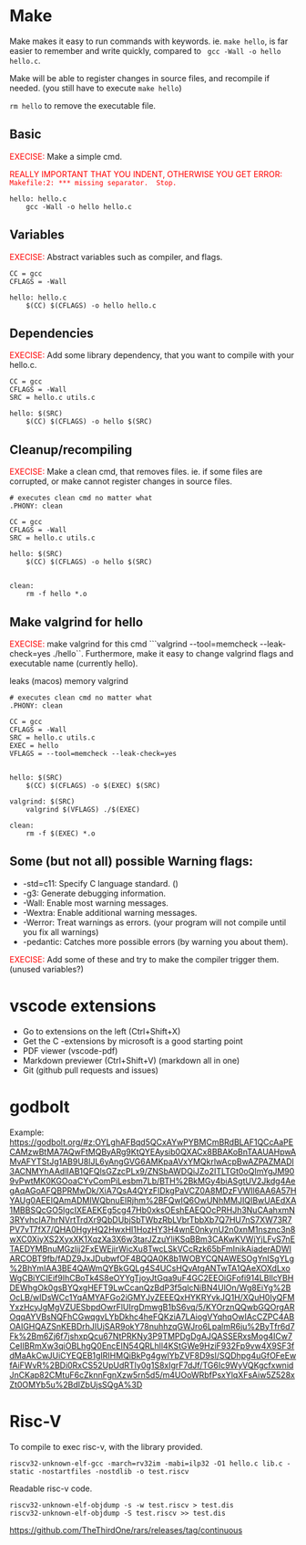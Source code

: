 # Make
Make makes it easy to run commands with keywords.
ie. ```make hello```, is far easier to remember and write quickly, compared to ``` gcc -Wall -o hello hello.c```.

Make will be able to register changes in source files, and recompile if needed. (you still have to execute ```make hello```)

```rm hello``` to remove the executable file.


## Basic
<span style="color:red;">EXECISE:</span>
Make a simple cmd.

<span style="color:red;">REALLY IMPORTANT THAT YOU INDENT, OTHERWISE YOU GET ERROR: ```Makefile:2: *** missing separator.  Stop.```</span>


```
hello: hello.c
    gcc -Wall -o hello hello.c
```
## Variables
<span style="color:red;">EXECISE:</span>
Abstract variables such as compiler, and flags.

```
CC = gcc
CFLAGS = -Wall

hello: hello.c
    $(CC) $(CFLAGS) -o hello hello.c
```
## Dependencies

<span style="color:red;">EXECISE:</span>
Add some library dependency, that you want to compile with your hello.c.

```
CC = gcc
CFLAGS = -Wall
SRC = hello.c utils.c

hello: $(SRC)
	$(CC) $(CFLAGS) -o hello $(SRC)
```
## Cleanup/recompiling


<span style="color:red;">EXECISE:</span> 
Make a clean cmd, that removes files. ie. if some files are corrupted, or make cannot register changes in source files.


```
# executes clean cmd no matter what 
.PHONY: clean

CC = gcc
CFLAGS = -Wall
SRC = hello.c utils.c

hello: $(SRC)
	$(CC) $(CFLAGS) -o hello $(SRC)


clean:
	rm -f hello *.o
```
## Make valgrind for hello

<span style="color:red;">EXECISE:</span> make valgrind for this cmd ```valgrind --tool=memcheck --leak-check=yes ./hello``. Furthermore, make it easy to change valgrind flags and executable name (currently hello).

leaks (macos) memory 
valgrind 

```
# executes clean cmd no matter what 
.PHONY: clean

CC = gcc
CFLAGS = -Wall
SRC = hello.c utils.c
EXEC = hello
VFLAGS = --tool=memcheck --leak-check=yes 


hello: $(SRC)
	$(CC) $(CFLAGS) -o $(EXEC) $(SRC)

valgrind: $(SRC)
	valgrind $(VFLAGS) ./$(EXEC)

clean:
	rm -f $(EXEC) *.o

```


## Some (but not all) possible Warning flags:
- -std=c11: Specify C language standard. ()
- -g3: Generate debugging information.
- -Wall: Enable most warning messages.
- -Wextra: Enable additional warning messages.
- -Werror: Treat warnings as errors. (your program will not compile until you fix all warnings)
- -pedantic: Catches more possible errors (by warning you about them).

<span style="color:red;">EXECISE:</span> Add some of these and try to make the compiler trigger them. (unused variables?)

# vscode extensions
- Go to extensions on the left (Ctrl+Shift+X)
- Get the C -extensions by microsoft is a good starting point
- PDF viewer  (vscode-pdf)
- Markdown previewer (Ctrl+Shift+V) (markdown all in one)
- Git (github pull requests and issues)

# godbolt
Example: 
<https://godbolt.org/#z:OYLghAFBqd5QCxAYwPYBMCmBRdBLAF1QCcAaPECAMzwBtMA7AQwFtMQByARg9KtQYEAysib0QXACx8BBAKoBnTAAUAHpwAMvAFYTStJg1AB9U8lJL6yAngGVG6AMKpaAVxYMQkrlwAcpBwAZPAZMADl3ACNMYhAAdlIAB1QFQlsGZzcPLx9/ZNSbAWDQiJZo2ITLTGt0oQImYgJM909vPwtMK0KGOoaCYvComPiLesbm7Lb/BTH%2BkMGy4biASgtUV2Jkdg4AegAqAGoAFQBPRMwDk/XiA7QsA4QYzFIDkgPaVCZ0A8MDzFVWIl6AA6A57HYAUg0AEEIQAmADMIWQbnuEIRjhm%2BFQwIQ6OwUNhMMJIQIBwUAEdXA1MBBSQcGO5lgcIXEAEKEg5cg47Hb0xksOEshEAEQOcPRHJh3NuCAahxmN3RYvhcIA7hrNVrtTrdXr9QbDUbjSbTWbzRbLVbrTbbXb7Q7HU7nS7XW73R7PV7vT7fX7/QHA0HgyHQ2HwxHI1HozHY3H4wnE0nkynU2n0xnM1nsznc3n8wXC0XiyXS2XyxXK1XqzXa3X6w3tarJZzuYliKSqBBm3CAKwKVWjYjLFvS7nETAEDYMBnuMGzlij2FxEWEjirWicXu8TwcLSkVCcRzk65bFmInikAiaderADWIARCOBT9fb/fADZ9JxJDubwfOF4BQQA0K8b1WOBYCQNAWESOgYnISgYLg%2BhYmIAA3BE4QAWmQYBkGQLg4S4UCsHQvAtgANTwTA1QAeXOXdLxoWgCBiYCIEif9IhCBoTk4S8eOYYgTjoyJtGqa9uF4GC2EEOiGFofi914LBIlcYBHDEWhgOk0gsBYQxgHEFT9LwCcanQzBdP3f5qlcNiBN4UlOn/Wg8EiYg%2BOcLB/wIDsWCc1YqAMYAFGo2iGMYJyZEEEQxHYKRYvkJQ1H/XQuH0IyQFMYxzHcyJgMgVZUESbpdOwrFlUIrgDmwgB1bS6vq/5/KYOrznQQwbGQOrgAROqqAYVBsNQFhCGwqgvLYbDkhc4heFQKziA7LAiogVYqhqOwIAcCZPC4ABOAIGHQAZSnKEBDrhJIUjSAR9okY78nuhhzqGWJro6LpalmR6ju%2ByTfr6d7Fk%2Bm6Zj6f7jshxpQcu67NtPRKNy3P9TMPDgDgAJQASSERxsMog4ICw7CeIIBRmXw3qiOBLhgQ0EncEIN54QRLhll4KStGWe9HziF932Fp9vw4X9SF3fdMaAkCwJUiCYEQEB1gIRIHMQiBkPg4gwlYbZVF8D9sI/SQDhpg4uGfOFeEwfAiFWvR%2BDi0RxCS52UpUdRTIy0g1S8xIgrF7dJf/TG6Ic9WyVQKgcfxwnidJnCKap82CMtuF6cZknnFgnXzw5rn5d5/m4UOoWRbfPsxYlqXFsAiw5Z528xZt0OMYb5u%2BdIZbUjsSQgA%3D>

# Risc-V
To compile to exec risc-v, with the library provided.
~~~
riscv32-unknown-elf-gcc -march=rv32im -mabi=ilp32 -O1 hello.c lib.c -static -nostartfiles -nostdlib -o test.riscv
~~~

Readable risc-v code.
~~~
riscv32-unknown-elf-objdump -s -w test.riscv > test.dis
riscv32-unknown-elf-objdump -S test.riscv >> test.dis
~~~

https://github.com/TheThirdOne/rars/releases/tag/continuous
